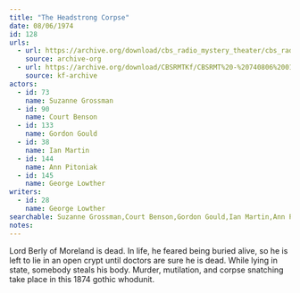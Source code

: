 ```yaml
---
title: "The Headstrong Corpse"
date: 08/06/1974
id: 128
urls: 
  - url: https://archive.org/download/cbs_radio_mystery_theater/cbs_radio_mystery_theater-0101-0150.zip/cbs_radio_mystery_theater-0101-0150%2Fcbsrmt_0128_the_headstrong_corpse.mp3
    source: archive-org
  - url: https://archive.org/download/CBSRMTKf/CBSRMT%20-%20740806%200128%20The%20Headstrong%20Corpse_kf.mp3
    source: kf-archive
actors:  
  - id: 73
    name: Suzanne Grossman  
  - id: 90
    name: Court Benson  
  - id: 133
    name: Gordon Gould  
  - id: 38
    name: Ian Martin  
  - id: 144
    name: Ann Pitoniak  
  - id: 145
    name: George Lowther
writers:  
  - id: 28
    name: George Lowther
searchable: Suzanne Grossman,Court Benson,Gordon Gould,Ian Martin,Ann Pitoniak,George Lowther George Lowther
notes:  
---
```

Lord Berly of Moreland is dead. In life, he feared being buried alive, so he is left to lie in an open crypt until doctors are sure he is dead. While lying in state, somebody steals his body. Murder, mutilation, and corpse snatching take place in this 1874 gothic whodunit.